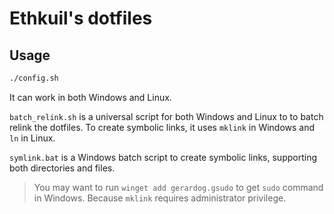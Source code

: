 # Ethkuil's dotfiles

## Usage

```bash
./config.sh
```

It can work in both Windows and Linux.

`batch_relink.sh` is a universal script for both Windows and Linux to to batch relink the dotfiles. To create symbolic links, it uses `mklink` in Windows and `ln` in Linux.

`symlink.bat` is a Windows batch script to create symbolic links, supporting both directories and files.

> You may want to run `winget add gerardog.gsudo` to get `sudo` command in Windows. Because `mklink` requires administrator privilege.
